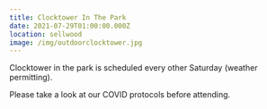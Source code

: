 ```yaml
---
title: Clocktower In The Park
date: 2021-07-29T01:00:00.000Z
location: sellwood
image: /img/outdoorclocktower.jpg
---
```

Clocktower in the park is scheduled every other Saturday (weather permitting).

Please take a look at our COVID protocols before attending.